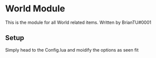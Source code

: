 # World Module

This is the module for all World related items. Written by BrianTU#0001

## Setup

Simply head to the Config.lua and moidify the options as seen fit